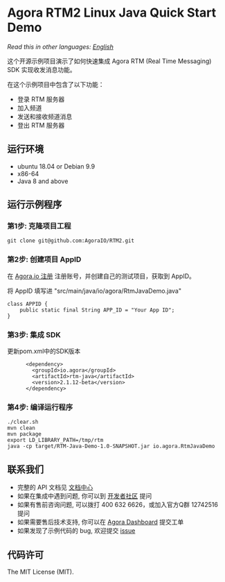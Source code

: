 # Agora RTM2 Linux Java Quick Start Demo

*Read this in other languages: [English](README.md)*

这个开源示例项目演示了如何快速集成 Agora RTM (Real Time Messaging) SDK 实现收发消息功能。

在这个示例项目中包含了以下功能：

- 登录 RTM 服务器
- 加入频道
- 发送和接收频道消息
- 登出 RTM 服务器

## 运行环境

- ubuntu 18.04 or Debian 9.9
- x86-64
- Java 8 and above

## 运行示例程序

### 第1步: 克隆项目工程

```
git clone git@github.com:AgoraIO/RTM2.git
```

### 第2步: 创建项目 AppID

在 [Agora.io 注册](https://dashboard.agora.io/cn/signup/) 注册账号，并创建自己的测试项目，获取到 AppID。

将 AppID 填写进 "src/main/java/io/agora/RtmJavaDemo.java"

```
class APPID {
    public static final String APP_ID = "Your App ID";
}
```

### 第3步: 集成 SDK

更新pom.xml中的SDK版本

```
      <dependency>                                       
        <groupId>io.agora</groupId> 
        <artifactId>rtm-java</artifactId>                      
        <version>2.1.12-beta</version>                                         
      </dependency>
```

### 第4步: 编译运行程序

```
./clear.sh 
mvn clean
mvn package
export LD_LIBRARY_PATH=/tmp/rtm
java -cp target/RTM-Java-Demo-1.0-SNAPSHOT.jar io.agora.RtmJavaDemo
```


## 联系我们

- 完整的 API 文档见 [文档中心](https://doc.shengwang.cn/doc/rtm2/android/landing-page/)
- 如果在集成中遇到问题, 你可以到 [开发者社区](https://dev.agora.io/cn/) 提问
- 如果有售前咨询问题, 可以拨打 400 632 6626，或加入官方Q群 12742516 提问
- 如果需要售后技术支持, 你可以在 [Agora Dashboard](https://dashboard.agora.io) 提交工单
- 如果发现了示例代码的 bug, 欢迎提交 [issue](https://github.com/AgoraIO/Rtm2/issues)

## 代码许可

The MIT License (MIT).